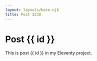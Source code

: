 ```yaml
---
layout: layouts/base.njk
title: Post 3230
---
```


# Post {{ id }}

This is post {{ id }} in my Eleventy project.
